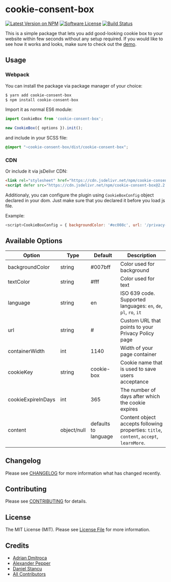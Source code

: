 # cookie-consent-box

[![Latest Version on NPM](https://img.shields.io/npm/v/cookie-consent-box.svg?style=flat-square)](https://npmjs.com/package/cookie-consent-box)
[![Software License](https://img.shields.io/badge/license-MIT-brightgreen.svg?style=flat-square)](LICENSE.md)
[![Build Status](https://img.shields.io/travis/adriandmitroca/cookie-consent-box/master.svg?style=flat-square)](https://travis-ci.org/adriandmitroca/cookie-consent-box)

This is a simple package that lets you add good-looking cookie box to your website
within few seconds without any setup required. If you would like to see
how it works and looks, make sure to check out the [demo](https://adriandmitroca.github.io/cookie-consent-box).

## Usage

### Webpack

You can install the package via package manager of your choice:

```bash
$ yarn add cookie-consent-box
$ npm install cookie-consent-box
```

Import it as normal ES6 module:

```js
import CookieBox from 'cookie-consent-box';

new CookieBox({ options }).init();
```

and include in your SCSS file:

```scss
@import "~cookie-consent-box/dist/cookie-consent-box";
```

### CDN

Or include it via jsDelivr CDN:
```html
<link rel="stylesheet" href="https://cdn.jsdelivr.net/npm/cookie-consent-box@2.2.1/dist/cookie-consent-box.min.css" />
<script defer src="https://cdn.jsdelivr.net/npm/cookie-consent-box@2.2.1/dist/cookie-consent-box.min.js"></script>
```

Additionaly, you can configure the plugin using `CookieBoxConfig` object declared in your dom. 
Just make sure that you declared it before you load js file.

Example:
```js
<script>CookieBoxConfig = { backgroundColor: '#ec008c', url: '/privacy-policy' }</script>
```

## Available Options

| Option | Type | Default | Description |
|---|---|---|----|
| backgroundColor | string | #007bff | Color used for background |
| textColor | string | #fff | Color used for text |
| language | string | en | ISO 639 code. Supported languages: `en`, `de`, `pl`, `ro`, `it` |
| url  | string | # | Custom URL that points to your Privacy Policy page
| containerWidth | int | 1140 | Width of your page container
| cookieKey | string | cookie-box | Cookie name that is used to save users acceptance
| cookieExpireInDays | int | 365 | The number of days after which the cookie expires
| content | object/null | defaults to language | Content object accepts following properties: `title`, `content`, `accept`, `learnMore`.

## Changelog

Please see [CHANGELOG](CHANGELOG.md) for more information what has changed recently.

## Contributing

Please see [CONTRIBUTING](CONTRIBUTING.md) for details.

## License

The MIT License (MIT). Please see [License File](LICENSE.md) for more information.

## Credits

- [Adrian Dmitroca](https://github.com/adriandmitroca)
- [Alexander Pepper](https://github.com/apepper)
- [Daniel Stancu](https://github.com/birkof)
- [All Contributors](../../contributors)
